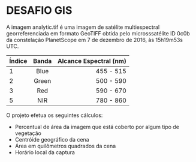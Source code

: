 # DESAFIO GIS

A imagem analytic.tif é uma imagem de satélite multiespectral georreferenciada em formato GeoTIFF obtida pelo microsssatélite ID 0c0b da constelação PlanetScope em 7 de dezembro de 2016, às 15h19m53s UTC.

| Índice | Banda | Alcance Espectral (nm)  |
| ------ |:-----:| -----------------------:|
| 1      | Blue  | 455 - 515               |
| 2      | Green | 500 - 590               |
| 3      | Red   | 590 - 670               |
| 5      | NIR   | 780 - 860               |


O projeto efetua os seguintes cálculos: 

- Percentual de área da imagem que está coberto por algum tipo de vegetação
- Centróide geográfico da cena
- Área em quilômetros quadrados da cena
- Horário local da captura